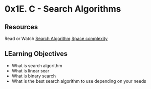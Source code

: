 # 0x1E. C - Search Algorithms

## Resources

Read or Watch
[Search Algorithm](https://en.wikipedia.org/wiki/Search_algorithm)
[Space complexity](https://www.geeksforgeeks.org/g-fact-86/)

## LEarning Objectives 
* What is search algorithm
* What is linear sear
* What is binary search
* What is the best search algorithm to use depending on your needs
